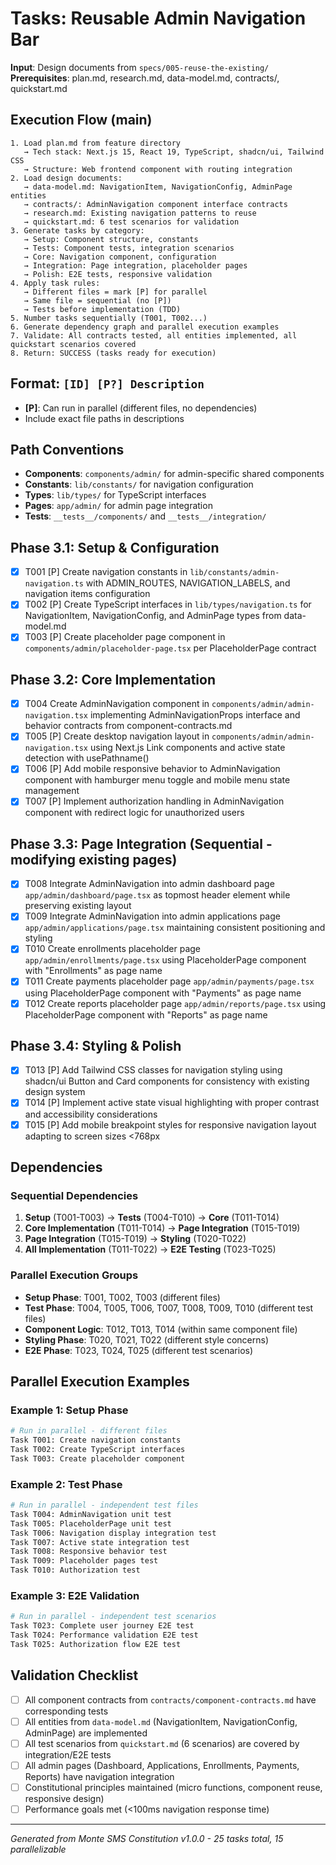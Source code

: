 # Tasks: Reusable Admin Navigation Bar

**Input**: Design documents from `specs/005-reuse-the-existing/`
**Prerequisites**: plan.md, research.md, data-model.md, contracts/, quickstart.md

## Execution Flow (main)
```
1. Load plan.md from feature directory
   → Tech stack: Next.js 15, React 19, TypeScript, shadcn/ui, Tailwind CSS
   → Structure: Web frontend component with routing integration
2. Load design documents:
   → data-model.md: NavigationItem, NavigationConfig, AdminPage entities
   → contracts/: AdminNavigation component interface contracts
   → research.md: Existing navigation patterns to reuse
   → quickstart.md: 6 test scenarios for validation
3. Generate tasks by category:
   → Setup: Component structure, constants
   → Tests: Component tests, integration scenarios
   → Core: Navigation component, configuration
   → Integration: Page integration, placeholder pages
   → Polish: E2E tests, responsive validation
4. Apply task rules:
   → Different files = mark [P] for parallel
   → Same file = sequential (no [P])
   → Tests before implementation (TDD)
5. Number tasks sequentially (T001, T002...)
6. Generate dependency graph and parallel execution examples
7. Validate: All contracts tested, all entities implemented, all quickstart scenarios covered
8. Return: SUCCESS (tasks ready for execution)
```

## Format: `[ID] [P?] Description`
- **[P]**: Can run in parallel (different files, no dependencies)
- Include exact file paths in descriptions

## Path Conventions
- **Components**: `components/admin/` for admin-specific shared components
- **Constants**: `lib/constants/` for navigation configuration
- **Types**: `lib/types/` for TypeScript interfaces
- **Pages**: `app/admin/` for admin page integration
- **Tests**: `__tests__/components/` and `__tests__/integration/`

## Phase 3.1: Setup & Configuration
- [X] T001 [P] Create navigation constants in `lib/constants/admin-navigation.ts` with ADMIN_ROUTES, NAVIGATION_LABELS, and navigation items configuration
- [X] T002 [P] Create TypeScript interfaces in `lib/types/navigation.ts` for NavigationItem, NavigationConfig, and AdminPage types from data-model.md
- [X] T003 [P] Create placeholder page component in `components/admin/placeholder-page.tsx` per PlaceholderPage contract

## Phase 3.2: Core Implementation
- [X] T004 Create AdminNavigation component in `components/admin/admin-navigation.tsx` implementing AdminNavigationProps interface and behavior contracts from component-contracts.md
- [X] T005 [P] Create desktop navigation layout in `components/admin/admin-navigation.tsx` using Next.js Link components and active state detection with usePathname()
- [X] T006 [P] Add mobile responsive behavior to AdminNavigation component with hamburger menu toggle and mobile menu state management
- [X] T007 [P] Implement authorization handling in AdminNavigation component with redirect logic for unauthorized users

## Phase 3.3: Page Integration (Sequential - modifying existing pages)  
- [X] T008 Integrate AdminNavigation into admin dashboard page `app/admin/dashboard/page.tsx` as topmost header element while preserving existing layout
- [X] T009 Integrate AdminNavigation into admin applications page `app/admin/applications/page.tsx` maintaining consistent positioning and styling
- [X] T010 Create enrollments placeholder page `app/admin/enrollments/page.tsx` using PlaceholderPage component with "Enrollments" as page name
- [X] T011 Create payments placeholder page `app/admin/payments/page.tsx` using PlaceholderPage component with "Payments" as page name
- [X] T012 Create reports placeholder page `app/admin/reports/page.tsx` using PlaceholderPage component with "Reports" as page name

## Phase 3.4: Styling & Polish
- [X] T013 [P] Add Tailwind CSS classes for navigation styling using shadcn/ui Button and Card components for consistency with existing design system
- [X] T014 [P] Implement active state visual highlighting with proper contrast and accessibility considerations
- [X] T015 [P] Add mobile breakpoint styles for responsive navigation layout adapting to screen sizes <768px

## Dependencies

### Sequential Dependencies
1. **Setup** (T001-T003) → **Tests** (T004-T010) → **Core** (T011-T014)
2. **Core Implementation** (T011-T014) → **Page Integration** (T015-T019)  
3. **Page Integration** (T015-T019) → **Styling** (T020-T022)
4. **All Implementation** (T011-T022) → **E2E Testing** (T023-T025)

### Parallel Execution Groups
- **Setup Phase**: T001, T002, T003 (different files)
- **Test Phase**: T004, T005, T006, T007, T008, T009, T010 (different test files)
- **Component Logic**: T012, T013, T014 (within same component file)
- **Styling Phase**: T020, T021, T022 (different style concerns)
- **E2E Phase**: T023, T024, T025 (different test scenarios)

## Parallel Execution Examples

### Example 1: Setup Phase
```bash
# Run in parallel - different files
Task T001: Create navigation constants
Task T002: Create TypeScript interfaces  
Task T003: Create placeholder component
```

### Example 2: Test Phase  
```bash
# Run in parallel - independent test files
Task T004: AdminNavigation unit test
Task T005: PlaceholderPage unit test
Task T006: Navigation display integration test
Task T007: Active state integration test
Task T008: Responsive behavior test
Task T009: Placeholder pages test
Task T010: Authorization test
```

### Example 3: E2E Validation
```bash
# Run in parallel - independent test scenarios
Task T023: Complete user journey E2E test
Task T024: Performance validation E2E test
Task T025: Authorization flow E2E test
```

## Validation Checklist
- [ ] All component contracts from `contracts/component-contracts.md` have corresponding tests
- [ ] All entities from `data-model.md` (NavigationItem, NavigationConfig, AdminPage) are implemented
- [ ] All test scenarios from `quickstart.md` (6 scenarios) are covered by integration/E2E tests
- [ ] All admin pages (Dashboard, Applications, Enrollments, Payments, Reports) have navigation integration
- [ ] Constitutional principles maintained (micro functions, component reuse, responsive design)
- [ ] Performance goals met (<100ms navigation response time)

---
*Generated from Monte SMS Constitution v1.0.0 - 25 tasks total, 15 parallelizable*